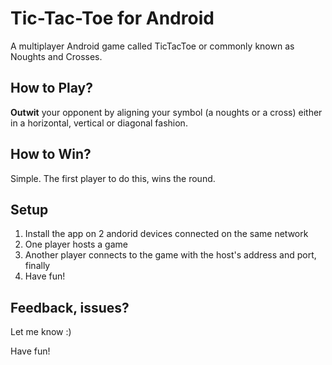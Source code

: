# Tic-Tac-Toe for Android
A multiplayer Android game called TicTacToe or commonly known as Noughts and Crosses.

## How to Play?
**Outwit** your opponent by aligning your symbol (a noughts or a cross) either in a horizontal, vertical or diagonal fashion. 

## How to Win?
Simple. The first player to do this, wins the round.

## Setup
1. Install the app on 2 andorid devices connected on the same network
2. One player hosts a game
3. Another player connects to the game with the host's address and port, finally
4. Have fun!

## Feedback, issues? 
Let me know :)

Have fun!
